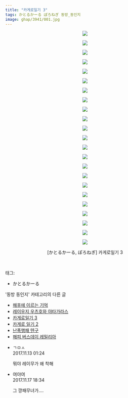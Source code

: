 ```yaml
---
title: "카게로일기 3"
tags: かとるかーる ぽろねぎ 동방_동인지
image: ghap/3941/001.jpg
---
```

<div class="article">
<p style="text-align: center; clear: none; float: none;"><img src="{{ site.nasurl }}/ghap/3941/001.jpg"/></p>
<p style="text-align: center; clear: none; float: none;"><img src="{{ site.nasurl }}/ghap/3941/002.jpg"/></p>
<p style="text-align: center; clear: none; float: none;"><img src="{{ site.nasurl }}/ghap/3941/003.jpg"/></p>
<p style="text-align: center; clear: none; float: none;"><img src="{{ site.nasurl }}/ghap/3941/004.jpg"/></p>
<p style="text-align: center; clear: none; float: none;"><img src="{{ site.nasurl }}/ghap/3941/005.jpg"/></p>
<p style="text-align: center; clear: none; float: none;"><img src="{{ site.nasurl }}/ghap/3941/006.jpg"/></p>
<p style="text-align: center; clear: none; float: none;"><img src="{{ site.nasurl }}/ghap/3941/007.jpg"/></p>
<p style="text-align: center; clear: none; float: none;"><img src="{{ site.nasurl }}/ghap/3941/008.jpg"/></p>
<p style="text-align: center; clear: none; float: none;"><img src="{{ site.nasurl }}/ghap/3941/009.jpg"/></p>
<p style="text-align: center; clear: none; float: none;"><img src="{{ site.nasurl }}/ghap/3941/010.jpg"/></p>
<p style="text-align: center; clear: none; float: none;"><img src="{{ site.nasurl }}/ghap/3941/011.jpg"/></p>
<p style="text-align: center; clear: none; float: none;"><img src="{{ site.nasurl }}/ghap/3941/012.jpg"/></p>
<p style="text-align: center; clear: none; float: none;"><img src="{{ site.nasurl }}/ghap/3941/013.jpg"/></p>
<p style="text-align: center; clear: none; float: none;"><img src="{{ site.nasurl }}/ghap/3941/014.jpg"/></p>
<p style="text-align: center; clear: none; float: none;"><img src="{{ site.nasurl }}/ghap/3941/015.jpg"/></p>
<p style="text-align: center; clear: none; float: none;"><img src="{{ site.nasurl }}/ghap/3941/016.jpg"/></p>
<p style="text-align: center; clear: none; float: none;"><img src="{{ site.nasurl }}/ghap/3941/017.jpg"/></p>
<p style="text-align: center; clear: none; float: none;"><img src="{{ site.nasurl }}/ghap/3941/018.jpg"/></p>
<p style="text-align: center; clear: none; float: none;"><img src="{{ site.nasurl }}/ghap/3941/019.jpg"/></p>
<p style="text-align: center; clear: none; float: none;"><img src="{{ site.nasurl }}/ghap/3941/020.jpg"/></p>
<p style="text-align: center; clear: none; float: none;"><img src="{{ site.nasurl }}/ghap/3941/021.jpg"/></p>
<p style="text-align: center; clear: none; float: none;"><img src="{{ site.nasurl }}/ghap/3941/022.jpg"/></p>
<p style="text-align: center; clear: none; float: none;"><img src="{{ site.nasurl }}/ghap/3941/023.jpg"/></p>
<p style="text-align: center; clear: none; float: none;">[かとるかーる, ぽろねぎ] 카게로일기 3</p>
<p><br/></p>
</div><div class="tagTrail">
<p>태그: </p>
<ul>
<li>かとるかーる</li>
</ul>
</div><div class="another">
<p>'동방 동인지' 카테고리의 다른 글</p>
<ul>
<li><a href="/2017-11-06-ghap_3943">해후에 이르는 기억</a></li>
<li><a href="/2017-11-06-ghap_3942">레이우지 우츠호와 야타가라스</a></li>
<li><a href="/2017-11-06-ghap_3941">카게로일기 3</a></li>
<li><a href="/2017-11-06-ghap_3940">카게로 일기 2</a></li>
<li><a href="/2017-10-30-ghap_3936">난폭행패 텐구</a></li>
<li><a href="/2017-10-30-ghap_3935">해피 버스데이 레밀리아</a></li>
</ul>
</div><div class="cb_module cb_fluid">
<div class="cb_wrt cb_profile">
<div class="comment">
<ul>
<li class="cb_thumb_off" id="comment15128146">
<div class="cb_comment_area">
<div class="cb_info_area">
<div class="cb_section">
<span class="cb_nick_name">ㄱㅁㅅ</span>
</div>
<div class="cb_section">
<span class="cb_date">2017.11.13 01:24 </span>
</div>
</div>
<div class="cb_dsc_comment">
<p class="cb_dsc">
											뭐야 레이무가 왜 착해
										</p>
</div>
</div></li>
<li class="cb_thumb_off" id="comment15131468">
<div class="cb_comment_area">
<div class="cb_info_area">
<div class="cb_section">
<span class="cb_nick_name">여야여</span>
</div>
<div class="cb_section">
<span class="cb_date">2017.11.17 18:34 </span>
</div>
</div>
<div class="cb_dsc_comment">
<p class="cb_dsc">
											그 깡패무녀가....
										</p>
</div>
</div></li>
</ul>
</div>
</div><!-- commentList close -->
</div>